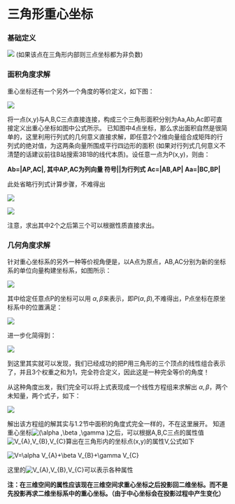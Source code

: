 # 三角形重心坐标
### **基础定义**

![](https://pic4.zhimg.com/80/v2-e5142833a1194a1f0ee81927babfc573_720w.webp)
(如果该点在三角形内部则三点坐标都为非负数)
### 面积角度求解
重心坐标还有一个另外一个角度的等价定义，如下图：

![](https://pic2.zhimg.com/80/v2-b0c0d74b3d9b57ff74d01fa0719b12a5_720w.webp)

将一点(x,y)与A,B,C三点直接连接，构成三个三角形面积分别为Aa,Ab,Ac即可直接定义出重心坐标如图中公式所示。
已知图中4点坐标，那么求出面积自然是很简单的，这里利用行列式的几何意义直接求解，即任意2个2维向量组合成矩阵的行列式的绝对值，为这两条向量所围成平行四边形的面积 (如果对行列式几何意义不清楚的话建议前往B站搜索3B1B的线代本质)。设任意一点为P(x,y)，则由：

**Ab=|AP,AC|, 其中AP,AC为列向量 符号||为行列式**
**Ac=|AB,AP|**
**Aa=|BC,BP|**

此处省略行列式计算步骤，不难得出

![](https://pic4.zhimg.com/80/v2-7430b9fe2ef0813064fd19fc2de51a37_720w.webp)

![](https://pic1.zhimg.com/80/v2-64f8b20578a421aa35dffe2fddd454e4_720w.webp)

注意，求出其中2个之后第三个可以根据性质直接求出。
### 几何角度求解
针对重心坐标系的另外一种等价视角便是，以A点为原点，AB,AC分别为新的坐标系的单位向量构建坐标系，如图所示：

![](https://pic2.zhimg.com/80/v2-34f542500eb2b8b4679dc351609398ad_720w.webp)

  

其中给定任意点P的坐标可以用 $\alpha,\beta$来表示，即$P(\alpha,\beta)$,不难得出，P点坐标在原坐标系中的位置满足：

![](https://pic2.zhimg.com/80/v2-2e4aa679fdeffc76accb673e9a0e63cd_720w.webp)

进一步化简得到：

![](https://pic4.zhimg.com/80/v2-069b7c32aed6c23f0e850f57f3364787_720w.webp)

到这里其实就可以发现，我们已经成功的把P用三角形的三个顶点的线性组合表示了，并且3个权重之和为1，完全符合定义，因此这是一种完全等价的角度！

从这种角度出发，我们完全可以将上式表现成一个线性方程组来求解出 $\alpha,\beta$，两个未知量，两个式子，如下：

![](https://pic3.zhimg.com/80/v2-05e96c2ccfc2476783c24fd25e57ed7a_720w.webp)

解出该方程组的解其实与1.2节中面积的角度式完全一样的，不在这里展开。
知道重心坐标![(\alpha ,\beta ,\gamma )](https://latex.csdn.net/eq?%28%5Calpha%20%2C%5Cbeta%20%2C%5Cgamma%20%29)之后，可以根据A,B,C三点的属性值![V_{A},V_{B},V_{C}](https://latex.csdn.net/eq?V_%7BA%7D%2CV_%7BB%7D%2CV_%7BC%7D)算出在三角形内的坐标点(x,y)的属性V,公式如下

![V=\alpha V_{A}+\beta V_{B}+\gamma V_{C}](https://latex.csdn.net/eq?V%3D%5Calpha%20V_%7BA%7D&plus;%5Cbeta%20V_%7BB%7D&plus;%5Cgamma%20V_%7BC%7D)

这里的![V_{A},V_{B},V_{C}](https://latex.csdn.net/eq?V_%7BA%7D%2CV_%7BB%7D%2CV_%7BC%7D)可以表示各种属性

**注：在三维空间的属性应该现在三维空间求重心坐标之后投影回二维坐标。而不是先投影再求二维坐标系中的重心坐标。（由于中心坐标会在投影过程中产生变化）**
